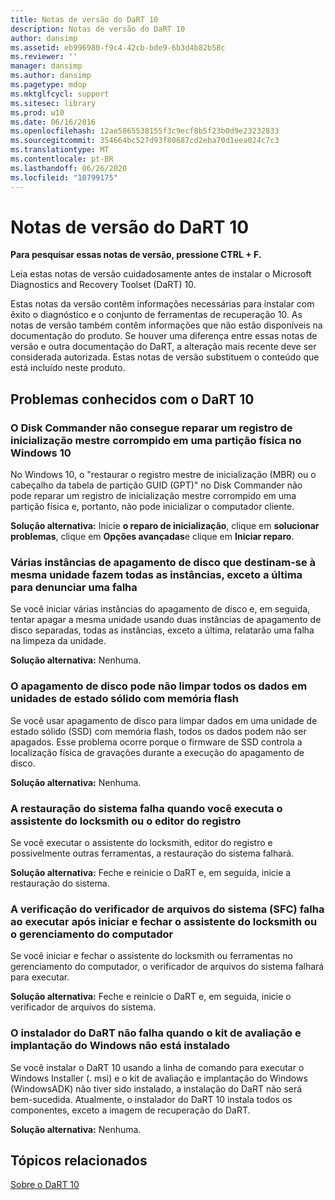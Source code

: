 ```yaml
---
title: Notas de versão do DaRT 10
description: Notas de versão do DaRT 10
author: dansimp
ms.assetid: eb996980-f9c4-42cb-bde9-6b3d4b82b58c
ms.reviewer: ''
manager: dansimp
ms.author: dansimp
ms.pagetype: mdop
ms.mktglfcycl: support
ms.sitesec: library
ms.prod: w10
ms.date: 06/16/2016
ms.openlocfilehash: 12ae5865538155f3c9ecf8b5f23b0d9e23232833
ms.sourcegitcommit: 354664bc527d93f80687cd2eba70d1eea024c7c3
ms.translationtype: MT
ms.contentlocale: pt-BR
ms.lasthandoff: 06/26/2020
ms.locfileid: "10799175"
---
```

# Notas de versão do DaRT 10


**Para pesquisar essas notas de versão, pressione CTRL + F.**

Leia estas notas de versão cuidadosamente antes de instalar o Microsoft Diagnostics and Recovery Toolset (DaRT) 10.

Estas notas da versão contêm informações necessárias para instalar com êxito o diagnóstico e o conjunto de ferramentas de recuperação 10. As notas de versão também contêm informações que não estão disponíveis na documentação do produto. Se houver uma diferença entre essas notas de versão e outra documentação do DaRT, a alteração mais recente deve ser considerada autorizada. Estas notas de versão substituem o conteúdo que está incluído neste produto.

## Problemas conhecidos com o DaRT 10


### O Disk Commander não consegue reparar um registro de inicialização mestre corrompido em uma partição física no Windows 10

No Windows 10, o "restaurar o registro mestre de inicialização (MBR) ou o cabeçalho da tabela de partição GUID (GPT)" no Disk Commander não pode reparar um registro de inicialização mestre corrompido em uma partição física e, portanto, não pode inicializar o computador cliente.

**Solução alternativa:** Inicie **o reparo de inicialização**, clique em **solucionar problemas**, clique em **Opções avançadas**e clique em **Iniciar reparo**.

### Várias instâncias de apagamento de disco que destinam-se à mesma unidade fazem todas as instâncias, exceto a última para denunciar uma falha

Se você iniciar várias instâncias do apagamento de disco e, em seguida, tentar apagar a mesma unidade usando duas instâncias de apagamento de disco separadas, todas as instâncias, exceto a última, relatarão uma falha na limpeza da unidade.

**Solução alternativa:** Nenhuma.

### O apagamento de disco pode não limpar todos os dados em unidades de estado sólido com memória flash

Se você usar apagamento de disco para limpar dados em uma unidade de estado sólido (SSD) com memória flash, todos os dados podem não ser apagados. Esse problema ocorre porque o firmware de SSD controla a localização física de gravações durante a execução do apagamento de disco.

**Solução alternativa:** Nenhuma.

### A restauração do sistema falha quando você executa o assistente do locksmith ou o editor do registro

Se você executar o assistente do locksmith, editor do registro e possivelmente outras ferramentas, a restauração do sistema falhará.

**Solução alternativa:** Feche e reinicie o DaRT e, em seguida, inicie a restauração do sistema.

### A verificação do verificador de arquivos do sistema (SFC) falha ao executar após iniciar e fechar o assistente do locksmith ou o gerenciamento do computador

Se você iniciar e fechar o assistente do locksmith ou ferramentas no gerenciamento do computador, o verificador de arquivos do sistema falhará para executar.

**Solução alternativa:** Feche e reinicie o DaRT e, em seguida, inicie o verificador de arquivos do sistema.

### <a href="" id="-------------dart-installer-does-not-fail-when-the-windows-assessment-and-deployment-kit-is-not-installed"></a> O instalador do DaRT não falha quando o kit de avaliação e implantação do Windows não está instalado

Se você instalar o DaRT 10 usando a linha de comando para executar o Windows Installer (. msi) e o kit de avaliação e implantação do Windows (WindowsADK) não tiver sido instalado, a instalação do DaRT não será bem-sucedida. Atualmente, o instalador do DaRT 10 instala todos os componentes, exceto a imagem de recuperação do DaRT.

**Solução alternativa:** Nenhuma.

## Tópicos relacionados


[Sobre o DaRT 10](about-dart-10.md)

 

 





